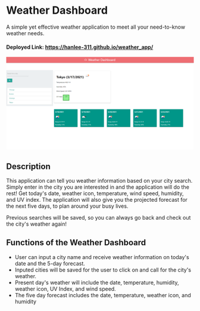 # Weather Dashboard

A simple yet effective weather application to meet all your need-to-know weather needs. 

#### Deployed Link: https://hanlee-311.github.io/weather_app/

![Weather Dashboard Application](./assets/weather-app.png)

## Description
This application can tell you weather information based on your city search. Simply enter in the city you are interested in and the application will do the rest! Get today's date, weather icon, temperature, wind speed, humidity, and UV index. The application will also give you the projected forecast for the next five days, to plan around your busy lives. 

Previous searches will be saved, so you can always go back and check out the city's weather again!

## Functions of the Weather Dashboard
- User can input a city name and receive weather information on today's date and the 5-day forecast. 
- Inputed cities will be saved for the user to click on and call for the city's weather. 
- Present day's weather will include the date, temperature, humidity, weather icon, UV Index, and wind speed. 
- The five day forecast includes the date, temperature, weather icon, and humidity

